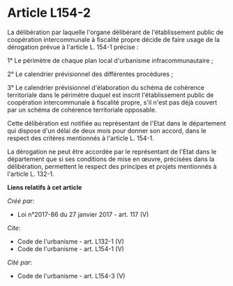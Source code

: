 # Article L154-2

La délibération par laquelle l'organe délibérant de l'établissement public de coopération intercommunale à fiscalité propre
décide de faire usage de la dérogation prévue à l'article L. 154-1 précise : 

1° Le périmètre de chaque plan local d'urbanisme infracommunautaire ; 

2° Le calendrier prévisionnel des différentes procédures ; 

3° Le calendrier prévisionnel d'élaboration du schéma de cohérence territoriale dans le périmètre duquel est inscrit
l'établissement public de coopération intercommunale à fiscalité propre, s'il n'est pas déjà couvert par un schéma de
cohérence territoriale opposable. 

Cette délibération est notifiée au représentant de l'Etat dans le département qui dispose d'un délai de deux mois pour donner
son accord, dans le respect des critères mentionnés à l'article L. 154-1. 

La dérogation ne peut être accordée par le représentant de l'Etat dans le département que si ses conditions de mise en œuvre,
précisées dans la délibération, permettent le respect des principes et projets mentionnés à l'article L. 132-1.

**Liens relatifs à cet article**

_Créé par_:

  - Loi n°2017-86 du 27 janvier 2017 - art. 117 (V)

_Cite_:

  - Code de l'urbanisme - art. L132-1 (V)
  - Code de l'urbanisme - art. L154-1 (V)

_Cité par_:

  - Code de l'urbanisme - art. L154-3 (V)
